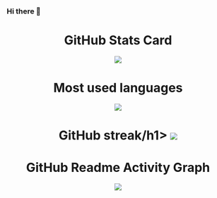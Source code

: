 ### Hi there 👋

<!--
**MCplayerFromPRC/MCplayerFromPRC** is a ✨ _special_ ✨ repository because its `README.md` (this file) appears on your GitHub profile.

Here are some ideas to get you started:

- 🔭 I’m currently working on ...
- 🌱 I’m currently learning ...
- 👯 I’m looking to collaborate on ...
- 🤔 I’m looking for help with ...
- 💬 Ask me about ...
- 📫 How to reach me: ...
- 😄 Pronouns: ...
- ⚡ Fun fact: ...
-->

<div align="center"> <h1>GitHub Stats Card</h1> <img src="https://github-readme-stats.vercel.app/api?username=MCplayerFromPRC
&show_icons=true&theme=tokyonight" /> </div>
<div align="center"> <h1>Most used languages</h1> <img src="https://github-readme-stats.vercel.app/api/top-langs/?username=MCplayerFromPRC
" /> </div>
<div align="center"> <h1>GitHub streak/h1> <img src="https://github-readme-streak-stats.herokuapp.com/?user=MCplayerFromPRC
" /> </div>
<div align="center"> <h1>GitHub Readme Activity Graph</h1> <img src="https://github-readme-activity-graph.vercel.app/graph?username=MCplayerFromPRC
&theme=xcode" /> </div>
